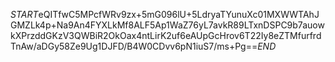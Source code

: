 $START$eQITfwC5MPcfWRv9zx+5mG096lU+5LdryaTYunuXc01MXWWTAhJGMZLk4p+Na9An4FYXLkMf8ALF5Ap1WaZ76yL7avkR89LTxnDSPC9b7auowkXPrzddGKzV3QWBiR2OkOax4ntLirK2uf6eAUpGcHrov6T22Iy8eZTMfurfrdTnAw/aDGy58Ze9Ug1DJFD/B4W0CDvv6pN1iuS7/ms+Pg==$END$
